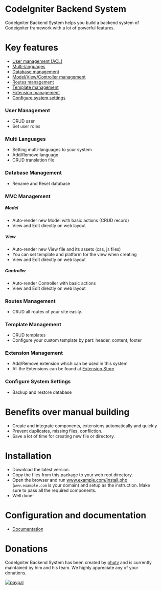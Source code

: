 # CodeIgniter Backend System

CodeIgniter Backend System helps you build a backend system of Codeigniter framework with a lot of powerful features.

# Key features
- [User management (ACL)](#user-management)
- [Multi-languages](#multi-languages)
- [Database management](#database-management)
- [Model/View/Controller management](#mvc-management)
- [Routes management](#routes-management)
- [Template management](#template-management)
- [Extension management](#extension-management)
- [Configure system settings](#configure-system-settings)

### User Management
- CRUD user 
- Set user roles

### Multi Languages
- Setting multi-languages to your system
- Add/Remove language
- CRUD translation file

### Database Management
- Rename and Reset database

### MVC Management

##### Model
- Auto-render new Model with basic actions (CRUD record)
- View and Edit directly on web layout

##### View
- Auto-render new View file and its assets (css, js files)
- You can set template and platform for the view when creating
- View and Edit directly on web layout

##### Controller
- Auto-render Controller with basic actions
- View and Edit directly on web layout

### Routes Management
- CRUD all routes of your site easily.

### Template Management
- CRUD templates
- Configure your custom template by part: header, content, footer  

### Extension Management
- Add/Remove extension which can be used in this system
- All the Extensions can be found at [Extension Store](http://www.ci2backend.com/)

### Configure System Settings
- Backup and restore database

# Benefits over manual building
- Create and integrate components, extensions automatically and quickly
- Prevent duplicates, missing files, confliction.
- Save a lot of time for creating new file or directory.

# Installation

- Download the latest version.
- Copy the files from this package to your web root directory.
- Open the browser and run www.example.com/install.php (`www.example.com` is your domain) and setup as the instruction. Make sure to pass all the required components.
- Well done!

# Configuration and documentation
- [Documentation](http://ci2backend.com/setup.html)

# Donations
CodeIgniter Backend System has been created by [phutv](http://bpotech.com.vn/) and is currently maintained by him and his team. We highly appreciate any of your donations.

[![paypal](https://www.paypalobjects.com/en_US/i/btn/btn_donateCC_LG.gif)](https://www.paypal.com/cgi-bin/webscr?cmd=_s-xclick&hosted_button_id=FLHJAF2ECGXGQ)